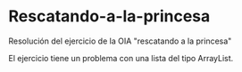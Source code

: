 # Rescatando-a-la-princesa
Resolución del ejercicio de la OIA "rescatando a la princesa" 

El ejercicio tiene un problema con una lista del tipo ArrayList. 
